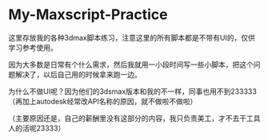 # My-Maxscript-Practice

这里存放我的各种3dmax脚本练习，注意这里的所有脚本都是不带有UI的，仅供学习参考使用。

因为大多数是日常有个什么需求，然后我就用一小段时间写一些小脚本，把这个问题解决了，以后自己用的时候拿来跑一边。

为什么不做UI呢？因为他们的3dsmax版本和我的不一样，同事也用不到233333 （再加上autodesk经常改API名称的原因，就不做啦不做啦）

（主要原因还是，自己的薪酬里没有这部分的内容，我只负责美工，才不去干工具人的活呢23333）
